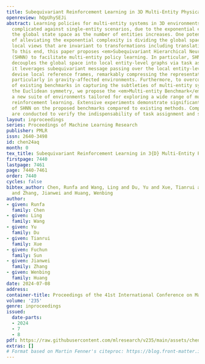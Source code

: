 ```yaml
---
title: Subequivariant Reinforcement Learning in 3D Multi-Entity Physical Environments
openreview: hQpUhySEJi
abstract: Learning policies for multi-entity systems in 3D environments is far more
  complicated against single-entity scenarios, due to the exponential expansion of
  the global state space as the number of entities increases. One potential solution
  of alleviating the exponential complexity is dividing the global space into independent
  local views that are invariant to transformations including translations and rotations.
  To this end, this paper proposes <em>Subequivariant Hierarchical Neural Networks</em>
  (SHNN) to facilitate multi-entity policy learning. In particular, SHNN first dynamically
  decouples the global space into local entity-level graphs via task assignment. Second,
  it leverages subequivariant message passing over the local entity-level graphs to
  devise local reference frames, remarkably compressing the representation redundancy,
  particularly in gravity-affected environments. Furthermore, to overcome the limitations
  of existing benchmarks in capturing the subtleties of multi-entity systems under
  the Euclidean symmetry, we propose the <em>Multi-entity Benchmark</em> (MEBEN),
  a new suite of environments tailored for exploring a wide range of multi-entity
  reinforcement learning. Extensive experiments demonstrate significant advancements
  of SHNN on the proposed benchmarks compared to existing methods. Comprehensive ablations
  are conducted to verify the indispensability of task assignment and subequivariance.
layout: inproceedings
series: Proceedings of Machine Learning Research
publisher: PMLR
issn: 2640-3498
id: chen24aq
month: 0
tex_title: Subequivariant Reinforcement Learning in 3{D} Multi-Entity Physical Environments
firstpage: 7440
lastpage: 7461
page: 7440-7461
order: 7440
cycles: false
bibtex_author: Chen, Runfa and Wang, Ling and Du, Yu and Xue, Tianrui and Sun, Fuchun
  and Zhang, Jianwei and Huang, Wenbing
author:
- given: Runfa
  family: Chen
- given: Ling
  family: Wang
- given: Yu
  family: Du
- given: Tianrui
  family: Xue
- given: Fuchun
  family: Sun
- given: Jianwei
  family: Zhang
- given: Wenbing
  family: Huang
date: 2024-07-08
address:
container-title: Proceedings of the 41st International Conference on Machine Learning
volume: '235'
genre: inproceedings
issued:
  date-parts:
  - 2024
  - 7
  - 8
pdf: https://raw.githubusercontent.com/mlresearch/v235/main/assets/chen24aq/chen24aq.pdf
extras: []
# Format based on Martin Fenner's citeproc: https://blog.front-matter.io/posts/citeproc-yaml-for-bibliographies/
---
```


